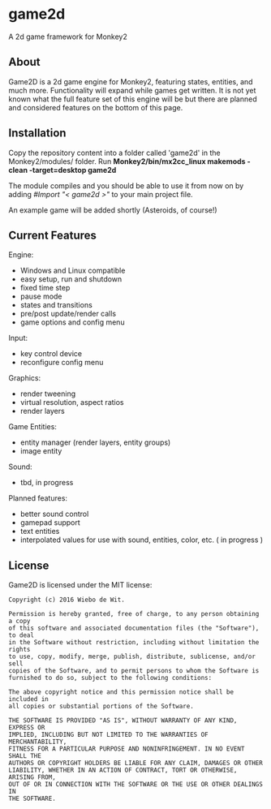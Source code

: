 # game2d
A 2d game framework for Monkey2

About
-------------------------------------------------------------------------------

Game2D is a 2d game engine for Monkey2, featuring states, entities, and much more.
Functionality will expand while games get written. It is not yet known what the full feature set of this engine will be but there are planned and considered features on the bottom of this page.

Installation
-------------------------------------------------------------------------------
Copy the repository content into a folder called 'game2d' in the Monkey2/modules/ folder.
Run __Monkey2/bin/mx2cc_linux makemods -clean -target=desktop game2d__

The module compiles and you should be able to use it from now on by adding _#Import "< game2d >"_ to your main project file.

An example game will be added shortly (Asteroids, of course!)

Current Features
-------------------------------------------------------------------------------

Engine:

  * Windows and Linux compatible
  * easy setup, run and shutdown
  * fixed time step
  * pause mode
  * states and transitions
  * pre/post update/render calls
  * game options and config menu

Input:

  * key control device
  * reconfigure config menu

Graphics:

  * render tweening
  * virtual resolution, aspect ratios
  * render layers

Game Entities:

  * entity manager (render layers, entity groups)
  * image entity

Sound:

  * tbd, in progress

Planned features:

  * better sound control
  * gamepad support
  * text entities
  * interpolated values for use with sound, entities, color, etc. ( in progress )

License
-------------------------------------------------------------------------------

Game2D is licensed under the MIT license:

    Copyright (c) 2016 Wiebo de Wit.

    Permission is hereby granted, free of charge, to any person obtaining a copy
    of this software and associated documentation files (the "Software"), to deal
    in the Software without restriction, including without limitation the rights
    to use, copy, modify, merge, publish, distribute, sublicense, and/or sell
    copies of the Software, and to permit persons to whom the Software is
    furnished to do so, subject to the following conditions:

    The above copyright notice and this permission notice shall be included in
    all copies or substantial portions of the Software.

    THE SOFTWARE IS PROVIDED "AS IS", WITHOUT WARRANTY OF ANY KIND, EXPRESS OR
    IMPLIED, INCLUDING BUT NOT LIMITED TO THE WARRANTIES OF MERCHANTABILITY,
    FITNESS FOR A PARTICULAR PURPOSE AND NONINFRINGEMENT. IN NO EVENT SHALL THE
    AUTHORS OR COPYRIGHT HOLDERS BE LIABLE FOR ANY CLAIM, DAMAGES OR OTHER
    LIABILITY, WHETHER IN AN ACTION OF CONTRACT, TORT OR OTHERWISE, ARISING FROM,
    OUT OF OR IN CONNECTION WITH THE SOFTWARE OR THE USE OR OTHER DEALINGS IN
    THE SOFTWARE.


